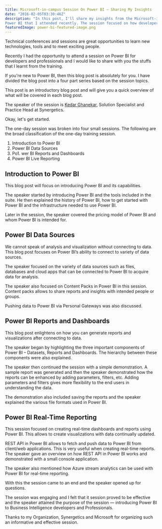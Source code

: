 ```yaml
---
title: Microsoft-in-campus Session On Power BI — Sharing My Insights
date: "2016-02-05T03:30:46Z"
description: "In this post, I'll share my insights from the Microsoft-in-campus session on 
Power BI that I attended recently. The session focused on how developers and professionals can leverage Power BI."
featuredImage: power-bi-featured-image.png
---
```


Technical conferences and sessions are great opportunities to learn new technologies, tools and to meet exciting people.

Recently I had the opportunity to attend a session on Power BI for developers and professionals and I would like to share with you the stuffs that I learnt from the training.

If you're new to Power BI, then this blog post is absolutely for you. I have divided the blog post into a four part series based on the session topics.

This post is an introductory blog post and will give you a quick overview of what will be covered in each blog post.

The speaker of the session is [Kedar Ghanekar](http://www.synergetics-india.com/), Solution Specialist and Practice Head at Synergetics.

Okay, let's get started.

The one-day session was broken into four small sessions. The following are the broad classification of the one-day training session.

1. Introduction to Power BI
1. Power BI Data Sources
1. Po1. wer BI Reports and Dashboards
1. Power BI Live Reporting

## Introduction to Power BI

This blog post will focus on introducing Power BI and its capabilities.

The speaker started by introducing Power BI and the tools included in the suite. He then explained the history of Power BI, how to get started with Power BI and the infrastructure needed to use Power BI.

Later in the session, the speaker covered the pricing model of Power BI and whom Power BI is intended for.

## Power BI Data Sources

We cannot speak of analysis and visualization without connecting to data. This blog post focuses on Power BI’s ability to connect to variety of data sources.

The speaker focused on the variety of data sources such as files, databases and cloud apps that can be connected to Power BI to acquire data for analysis.

The speaker also focused on Content Packs in Power BI in this session. Content packs allows to share reports and insights with intended people or groups.

Pushing data to Power BI via Personal Gateways was also discussed.

## Power BI Reports and Dashboards

This blog post enlightens on how you can generate reports and visualizations after connecting to data.

The speaker began by highlighting the three important components of Power BI – Datasets, Reports and Dashboards. The hierarchy between these components were also explained.

The speaker then continued the session with a simple demonstration. A sample report was generated and then the speaker demonstrated how the reports can be enhanced by adding parameters, filters, etc. Adding parameters and filters gives more flexibility to the end users in understanding the data.

The demonstration also included saving the reports and the speaker explained the various file formats used in Power BI.

## Power BI Real-Time Reporting

This session focused on creating real-time dashboards and reports using Power BI. This allows to create visualizations with data continually updated.

REST API in Power BI allows to fetch and push data to Power BI from client/web applications. This is very useful when creating real-time reports. The speaker gave an overview on how REST API in Power BI works and demonstrated with a small console application.

The speaker also mentioned how Azure stream analytics can be used with Power BI for real-time reporting.

With this the session came to an end and the speaker opened up for questions.

The session was engaging and I felt that it session proved to be effective and the speaker attained the purpose of the session — introducing Power BI to Business Intelligence developers and Professionals.

Thanks to my Organization, Synergetics and Microsoft for organizing such an informative and effective session.